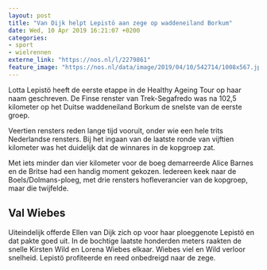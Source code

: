 ```yaml
---
layout: post
title: "Van Dijk helpt Lepistö aan zege op waddeneiland Borkum"
date: Wed, 10 Apr 2019 16:21:07 +0200
categories: 
- sport 
- wielrennen 
externe_link: "https://nos.nl/l/2279861"
feature_image: "https://nos.nl/data/image/2019/04/10/542714/1008x567.jpg"
---
```


<p>Lotta Lepistö heeft de eerste etappe in de Healthy Ageing Tour op haar naam geschreven. De Finse renster van Trek-Segafredo was na 102,5 kilometer op het Duitse waddeneiland Borkum de snelste van de eerste groep.</p>
<p>Veertien rensters reden lange tijd vooruit, onder wie een hele trits Nederlandse rensters. Bij het ingaan van de laatste ronde van vijftien kilometer was het duidelijk dat de winnares in de kopgroep zat.</p>
<p>Met iets minder dan vier kilometer voor de boeg demarreerde Alice Barnes en de Britse had een handig moment gekozen. Iedereen keek naar de Boels/Dolmans-ploeg, met drie rensters hofleverancier van de kopgroep, maar die twijfelde.</p>
<h2>Val Wiebes</h2>
<p>Uiteindelijk offerde Ellen van Dijk zich op voor haar ploeggenote Lepistö en dat pakte goed uit. In de bochtige laatste honderden meters raakten de snelle Kirsten Wild en Lorena Wiebes elkaar. Wiebes viel en Wild verloor snelheid. Lepistö profiteerde en reed onbedreigd naar de zege.</p>
